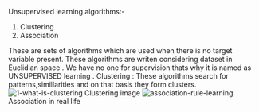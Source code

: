 
Unsupervised learning algorithms:-
1) Clustering 
2) Association 


These are sets of algorithms which are used when there is no target variable present.
These algorithms are writen considering dataset in Euclidian space .
We have no one for supervision thats why it is named as UNSUPERVISED learning .
Clustering : These algorithms search for patterns,simillarities and on that basis they form clusters.
![1-what-is-clustering](https://user-images.githubusercontent.com/72375504/146517825-3169a903-0c81-4341-b7da-fd1fb4e6835a.png)
Clustering image
![association-rule-learning](https://user-images.githubusercontent.com/72375504/146517827-158c4975-8a24-462b-ac9c-c2ac7d7c85ed.png) 
Association in real life


